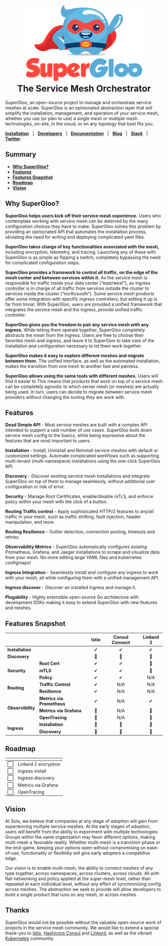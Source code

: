 
<h1 align="center">
    <img src="docs/SuperGloo.png" alt="SuperGloo" width="372" height="242">
  <br>
  The Service Mesh Orchestrator
</h1>

SuperGloo, an open-source project to manage and orchestrate service meshes at scale. SuperGloo is an opinionated abstraction layer that will simplify the installation, management, and operation of your service mesh, whether you use (or plan to use) a single mesh or multiple mesh technologies, on-site, in the cloud, or on any topology that best fits you. 


[**Installation**](docs/getting_started.md) &nbsp; |
&nbsp; [**Developers**]() &nbsp; |
&nbsp; [**Documentation**](https://supergloo.solo.io) &nbsp; |
&nbsp; [**Blog**]() &nbsp; |
&nbsp; [**Slack**](https://slack.solo.io) &nbsp; |
&nbsp; [**Twitter**](https://twitter.com/soloio_inc)

## Summary

- [**Why SuperGloo?**](#why-supergloo)
- [**Features**](#features)
- [**Features Snapshot**](#features-snapshot)
- [**Roadmap**](#Roadmap)
- [**Vision**](#vision)


## Why SuperGloo?

**SuperGloo helps users kick off their service mesh experience.** Users who contemplate working with service mesh can be deterred by the many configuration choices they have to make. SuperGloo solves this problem by providing an opinionated API that automates the installation process, obviating the need for writing and deploying complicated yaml files. 

**SuperGloo takes charge of key functionalities associated with the mesh,** including encryption, telemetry, and tracing. Launching any of these with SuperGloo is as simple as flipping a switch, completely bypassing the need for complicated configuration steps. 

**SuperGloo provides a framework to control all traffic, on the edge of the mesh center and between services within it.** As the service mesh is responsible for traffic inside your data center (“east/west”), an ingress controller is in charge of all traffic from services outside the cluster to services inside the cluster (“north/south”). Some service mesh products offer some integration with specific ingress controllers, but setting it up is far from trivial. With SuperGloo, users are provided a unified framework that integrates the service mesh and the ingress, provide unified traffic controller. 

**SuperGloo gives you the freedom to pair any service mesh with any ingress.** While letting them operate together, SuperGloo completely abstracts the mesh from the ingress. Users are free to choose their favorites mesh and ingress, and leave it to SuperGloo to take care of the installation and configuration necessary to let them work together.

**SuperGloo makes it easy to explore different meshes and migrate between them.** The unified interface, as well as the automated installation, makes the transition from one mesh to another fast and painless.

**SuperGloo allows using the same tools with different meshes.** Users will find it easier to 
This means that products that work on top of a service mesh can be completely agnostic to which server mesh (or meshes) are actually being used. In turn, users can decide to migrate between service mesh providers without changing the tooling they are work with. 


## Features

**Dead Simple API** - Most service meshes are built with a complex API intended to support a vast number of use cases. SuperGloo boils down service mesh config to the basics, while being expressive about the features that are most important to users. 

**Installation** - Install, Uninstall and Reinstall service meshes with default or customized settings. Automate complicated workflows such as supporting multi-tenant (multi-namespace) installations using the one-click SuperGloo API.

**Discovery** - Discover existing service mesh installations and integrate SuperGloo on top of them to manage seamlessly, without additional user configuration or risk of error.

**Security** - Manage Root Certificates, enable/disable mTLS, and enforce policy within your mesh with the click of a button.

**Routing Traffic control** - Apply sophisticated HTTP/2 features to any/all traffic in your mesh, such as traffic shifting, fault injection, header manipulation, and more.

**Routing Resilience** - Outlier detection, connection pooling, timeouts and retries.

**Observability Metrics** - SuperGloo automatically configures existing Prometheus, Grafana, and Jaeger installations to scrape and visualize data from your mesh. No more editing large YAML files and kubernetes configmaps!

**Ingress Integration** - Seamlessly install and configure any ingress to work with your mesh, all while configuring them with a unified management API.

**Ingress discover** - Discover an installed ingress and manage it.

**Plugability** - Highly extensible open-source Go architecture with development SDKs making it easy to extend SuperGloo with new features and meshes.

## Features Snapshot

<table>
    <thead>
        <tr>
            <th colspan=2></th>
            <th>Istio</th>
            <th>Consul Connect</th>
            <th>Linkerd 2</th>            
        </tr>
    </thead>
    <tbody>
        <tr>
            <td colspan=2><B>Installation</B></td>
            <td align=center>✔</td>
            <td align=center>✔</td>
            <td align=center>✔</td>
        </tr>
        <tr>
            <td colspan=2><B>Discovery</B></td>
            <td align=center>🚧</td>
            <td align=center>🚧</td>
            <td align=center>🚧</td>
        </tr>
        <tr>
            <td rowspan=3><B>Security</B></td>
            <td><B>Root Cert</B></td>
            <td align=center>✔</td>
            <td align=center>✔</td>
            <td align=center>🚧</td>
        </tr>
        <tr>
            <td><B>mTLS</B></td>
            <td align=center>✔</td>
            <td align=center>✔</td>
            <td align=center>🚧</td>
        </tr>
        <tr>
            <td><B>Policy</B></td>
            <td align=center>✔</td>
            <td align=center>✔</td>
            <td align=center>N/A</td>
        </tr>
        <tr>
            <td rowspan=2><B>Routing</B></td>
            <td><B>Traffic Control</B></td>
            <td align=center>✔</td>
            <td align=center>N/A</td>
            <td align=center>N/A</td>
        </tr>
        <tr>
            <td><B>Resilience</B></td>
            <td align=center>✔</td>
            <td align=center>N/A</td>
            <td align=center>N/A</td>
        </tr>
        <tr>
            <td rowspan=3><B>Observibility</B></td>
            <td><B>Metrics via Prometheus</B></td>
            <td align=center>✔</td>
            <td align=center>N/A</td>
            <td align=center>✔</td>
        </tr>
            <tr>
            <td><B>Metrics via Grafana</B></td>
            <td align=center>🚧</td>
            <td align=center>N/A</td>
            <td align=center>🚧</td>
        </tr>
        <tr>
            <td><B>OpenTracing</B></td>
            <td align=center>🚧</td>
            <td align=center>N/A</td>
            <td align=center>🚧</td>
        </tr>        
        <tr>
            <td rowspan=2><B>Ingress</B></td>
            <td><B>Installation</B></td>
            <td align=center>🚧</td>
            <td align=center>🚧</td>
            <td align=center>🚧</td>
        </tr>
        <tr>
            <td><B>Discovery</B></td>
            <td align=center>🚧</td>
            <td align=center>🚧</td>
            <td align=center>🚧</td>
        </tr>
    </tbody>
</table>

## Roadmap

<table>
  <thead>
        <tr>
            <th colspan=2></th>           
        </tr>
    </thead>
    <tbody>
        <tr>
            <td align=center>⬜</td>
            <td>Linkerd 2 encryption</td>
        </tr>
        <tr>
            <td align=center>⬜</td>
            <td>Ingress install </td>
        </tr>        
        <tr>
            <td align=center>⬜</td>
            <td>Ingress discovery</td>
        </tr>        
        <tr>
            <td align=center>⬜</td>
            <td>Metrics via Grafana</td>
        </tr>        
        <tr>
            <td align=center>⬜</td>
            <td>OpenTracing</td>
        </tr>        
    </tbody>
</table>


## Vision

At Solo, we believe that companies at any stage of adoption will gain from experiencing multiple service meshes. At the early stages of adoption, users will benefit from the ability to experiment with multiple technologies. Groups within the same organization may favor different options, making multi-mesh a favorable reality. Whether multi-mesh is a transition-phase or the end-game, keeping your options open without compromising on ease-of-use, functionality or flexibility will give early adopters a competitive edge.

Our vision is to enable multi-mesh, the ability to connect meshes of any type together, across namespaces, across clusters, across clouds. All with flat-networking and policy applied at the super-mesh level, rather than repeated at each individual level, without any effort of synchronizing config across meshes. The abstraction we seek to provide will allow developers to build a single product that runs on any mesh, or across meshes.


## Thanks

SuperGloo would not be possible without the valuable open-source work of projects in the service mesh community. We would like to extend a special thank-you to [Istio](https://istio.io), [Hashicorp Consul](https://www.hashicorp.com/products/consul) and [Linkerd](https://linkerd.io), as well as the vibrant [Kubernetes](https://kubernetes.io) community.





